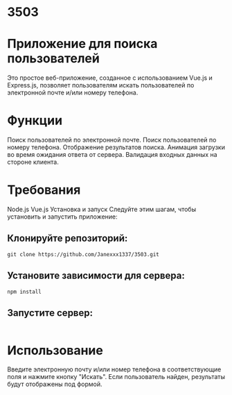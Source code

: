 # 3503

# Приложение для поиска пользователей
  Это простое веб-приложение, созданное с использованием Vue.js и Express.js, позволяет пользователям искать пользователей по электронной почте и/или номеру телефона.

# Функции
  Поиск пользователей по электронной почте.
  Поиск пользователей по номеру телефона.
  Отображение результатов поиска.
  Анимация загрузки во время ожидания ответа от сервера.
  Валидация входных данных на стороне клиента.

# Требования
  Node.js
  Vue.js
  Установка и запуск
  Следуйте этим шагам, чтобы установить и запустить приложение:
## Клонируйте репозиторий:
  ```
  git clone https://github.com/Janexxx1337/3503.git
  ```

## Установите зависимости для сервера:

 ```
 npm install
 ```

## Запустите сервер:

``` npm run dev
```

# Использование
Введите электронную почту и/или номер телефона в соответствующие поля и нажмите кнопку "Искать". Если пользователь найден, результаты будут отображены под формой.
